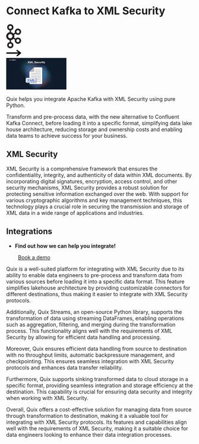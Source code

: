 # Connect Kafka to XML Security

<div class="connect-images cards blog-grid-card" markdown>
<div>
<img src="../images/kafka_logo.png" width="40px" />
</div>
<div>
<img src="../images/arrow.svg" width="40px" />
</div>
<div>
<img src="./images/xml-security_1.jpg" />
</div>
</div>

Quix helps you integrate Apache Kafka with XML Security using pure Python.

Transform and pre-process data, with the new alternative to Confluent Kafka Connect, before loading it into a specific format, simplifying data lake house architecture, reducing storage and ownership costs and enabling data teams to achieve success for your business.

## XML Security

XML Security is a comprehensive framework that ensures the confidentiality, integrity, and authenticity of data within XML documents. By incorporating digital signatures, encryption, access control, and other security mechanisms, XML Security provides a robust solution for protecting sensitive information exchanged over the web. With support for various cryptographic algorithms and key management techniques, this technology plays a crucial role in securing the transmission and storage of XML data in a wide range of applications and industries.

## Integrations

<div class="grid cards" markdown>

- __Find out how we can help you integrate!__

    <a class="md-button md-button--primary" href="https://share.hsforms.com/1iW0TmZzKQMChk0lxd_tGiw4yjw2?__hstc=175542013.2303933fbd746c0ac86d9ccbe9bc9100.1728383268831.1729603416735.1729620918855.31&__hssc=175542013.1.1729620918855&__hsfp=2132701734" target="_blank" style="margin:.5rem;">Book a demo</a>

</div>


Quix is a well-suited platform for integrating with XML Security due to its ability to enable data engineers to pre-process and transform data from various sources before loading it into a specific data format. This feature simplifies lakehouse architecture by providing customizable connectors for different destinations, thus making it easier to integrate with XML Security protocols.

Additionally, Quix Streams, an open-source Python library, supports the transformation of data using streaming DataFrames, enabling operations such as aggregation, filtering, and merging during the transformation process. This functionality aligns well with the requirements of XML Security by allowing for efficient data handling and processing.

Moreover, Quix ensures efficient data handling from source to destination with no throughput limits, automatic backpressure management, and checkpointing. This ensures seamless integration with XML Security protocols and enhances data transfer reliability.

Furthermore, Quix supports sinking transformed data to cloud storage in a specific format, providing seamless integration and storage efficiency at the destination. This capability is crucial for ensuring data security and integrity when working with XML Security.

Overall, Quix offers a cost-effective solution for managing data from source through transformation to destination, making it a valuable tool for integrating with XML Security protocols. Its features and capabilities align well with the requirements of XML Security, making it a suitable choice for data engineers looking to enhance their data integration processes.

